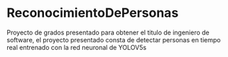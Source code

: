 # ReconocimientoDePersonas
Proyecto de grados presentado para obtener el titulo de ingeniero de software, el proyecto presentado consta de detectar personas en tiempo real entrenado con la red neuronal de YOLOV5s
